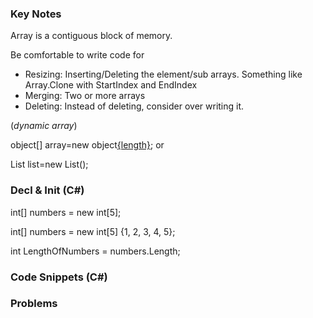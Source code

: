 ### Key Notes

Array is a contiguous block of memory. 

Be comfortable to write code for
- Resizing:  Inserting/Deleting the element/sub arrays. Something like Array.Clone with StartIndex and EndIndex
- Merging: Two or more arrays
- Deleting: Instead of deleting, consider over writing it.
	
(*dynamic array*)

object[] array=new object[{length}](); or 

List<int> list=new List<int>();
  
### Decl & Init (C#)
  
int[] numbers = new int[5]; 

int[] numbers = new int[5] {1, 2, 3, 4, 5}; 

int LengthOfNumbers = numbers.Length;

### Code Snippets (C#)

### Problems


